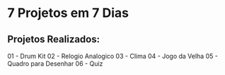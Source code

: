 # 7 Projetos em 7 Dias

## Projetos Realizados: 

 01 - Drum Kit 
 02 - Relogio Analogico 
 03 - Clima 
 04 - Jogo da Velha 
 05 - Quadro para Desenhar 
 06 - Quiz 
